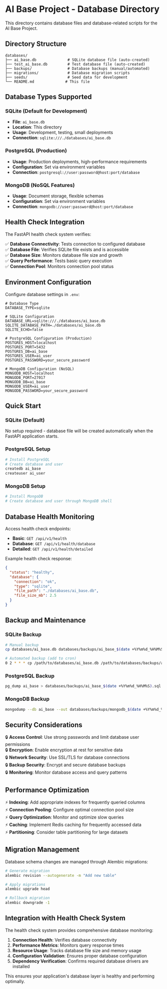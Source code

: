 # AI Base Project - Database Directory

This directory contains database files and database-related scripts for the AI Base Project.

## Directory Structure

```
databases/
├── ai_base.db              # SQLite database file (auto-created)
├── test_ai_base.db         # Test database file (auto-created)
├── backups/                # Database backups (manual/automated)
├── migrations/             # Database migration scripts
├── seeds/                  # Seed data for development
└── README.md              # This file
```

## Database Types Supported

### SQLite (Default for Development)
- **File**: `ai_base.db`
- **Location**: This directory
- **Usage**: Development, testing, small deployments
- **Connection**: `sqlite:///./databases/ai_base.db`

### PostgreSQL (Production)
- **Usage**: Production deployments, high-performance requirements
- **Configuration**: Set via environment variables
- **Connection**: `postgresql://user:password@host:port/database`

### MongoDB (NoSQL Features)
- **Usage**: Document storage, flexible schemas
- **Configuration**: Set via environment variables  
- **Connection**: `mongodb://user:password@host:port/database`

## Health Check Integration

The FastAPI health check system verifies:

✅ **Database Connectivity**: Tests connection to configured database  
✅ **Database File**: Verifies SQLite file exists and is accessible  
✅ **Database Size**: Monitors database file size and growth  
✅ **Query Performance**: Tests basic query execution  
✅ **Connection Pool**: Monitors connection pool status  

## Environment Configuration

Configure database settings in `.env`:

```env
# Database Type
DATABASE_TYPE=sqlite

# SQLite Configuration
DATABASE_URL=sqlite:///./databases/ai_base.db
SQLITE_DATABASE_PATH=./databases/ai_base.db
SQLITE_ECHO=false

# PostgreSQL Configuration (Production)
POSTGRES_HOST=localhost
POSTGRES_PORT=5432
POSTGRES_DB=ai_base
POSTGRES_USER=ai_user
POSTGRES_PASSWORD=your_secure_password

# MongoDB Configuration (NoSQL)
MONGODB_HOST=localhost
MONGODB_PORT=27017
MONGODB_DB=ai_base
MONGODB_USER=ai_user
MONGODB_PASSWORD=your_secure_password
```

## Quick Start

### SQLite (Default)
No setup required - database file will be created automatically when the FastAPI application starts.

### PostgreSQL Setup
```bash
# Install PostgreSQL
# Create database and user
createdb ai_base
createuser ai_user
```

### MongoDB Setup  
```bash
# Install MongoDB
# Create database and user through MongoDB shell
```

## Database Health Monitoring

Access health check endpoints:

- **Basic**: `GET /api/v1/health`
- **Database**: `GET /api/v1/health/database` 
- **Detailed**: `GET /api/v1/health/detailed`

Example health check response:
```json
{
  "status": "healthy",
  "database": {
    "connection": "ok",
    "type": "sqlite",
    "file_path": "./databases/ai_base.db",
    "file_size_mb": 2.5
  }
}
```

## Backup and Maintenance

### SQLite Backup
```bash
# Manual backup
cp databases/ai_base.db databases/backups/ai_base_$(date +%Y%m%d_%H%M%S).db

# Automated backup (add to cron)
0 2 * * * cp /path/to/databases/ai_base.db /path/to/databases/backups/ai_base_$(date +\%Y\%m\%d_\%H\%M\%S).db
```

### PostgreSQL Backup
```bash
pg_dump ai_base > databases/backups/ai_base_$(date +%Y%m%d_%H%M%S).sql
```

### MongoDB Backup
```bash
mongodump --db ai_base --out databases/backups/mongodb_$(date +%Y%m%d_%H%M%S)
```

## Security Considerations

🔒 **Access Control**: Use strong passwords and limit database user permissions  
🔒 **Encryption**: Enable encryption at rest for sensitive data  
🔒 **Network Security**: Use SSL/TLS for database connections  
🔒 **Backup Security**: Encrypt and secure database backups  
🔒 **Monitoring**: Monitor database access and query patterns  

## Performance Optimization

⚡ **Indexing**: Add appropriate indexes for frequently queried columns  
⚡ **Connection Pooling**: Configure optimal connection pool size  
⚡ **Query Optimization**: Monitor and optimize slow queries  
⚡ **Caching**: Implement Redis caching for frequently accessed data  
⚡ **Partitioning**: Consider table partitioning for large datasets  

## Migration Management

Database schema changes are managed through Alembic migrations:

```bash
# Generate migration
alembic revision --autogenerate -m "Add new table"

# Apply migrations
alembic upgrade head

# Rollback migration
alembic downgrade -1
```

## Integration with Health Check System

The health check system provides comprehensive database monitoring:

1. **Connection Health**: Verifies database connectivity
2. **Performance Metrics**: Monitors query response times  
3. **Resource Usage**: Tracks database file size and memory usage
4. **Configuration Validation**: Ensures proper database configuration
5. **Dependency Verification**: Confirms required database drivers are installed

This ensures your application's database layer is healthy and performing optimally.
